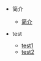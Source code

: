 <!-- _coverpage.md -->

* 简介
    * [简介](README.md)

* test
    * [test1](/test/index.md)
    * [test2](/test/test1.md)